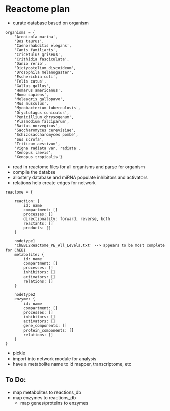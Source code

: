 # Reactome plan

- curate database based on organism
```
organisms = {
    'Arenicola marina',
    'Bos taurus',
    'Caenorhabditis elegans',
    'Canis familiaris',
    'Cricetulus griseus',
    'Crithidia fasciculata',
    'Danio rerio',
    'Dictyostelium discoideum',
    'Drosophila melanogaster',
    'Escherichia coli',
    'Felis catus',
    'Gallus gallus',
    'Homarus americanus',
    'Homo sapiens',
    'Meleagris gallopavo',
    'Mus musculus',
    'Mycobacterium tuberculosis',
    'Oryctolagus cuniculus',
    'Penicillium chrysogenum',
    'Plasmodium falciparum',
    'Rattus norvegicus',
    'Saccharomyces cerevisiae',
    'Schizosaccharomyces pombe',
    'Sus scrofa',
    'Triticum aestivum',
    'Vigna radiata var. radiata',
    'Xenopus laevis',
    'Xenopus tropicalis'}
```

- read in reactome files for all organisms and parse for organism
- compile the databse
- allostery database and miRNA populate inhibitors and activators
- relations help create edges for network

```
reactome = {

    reaction: {
        id: name
        compartment: []
        processes: []
        directionality: forward, reverse, both
        reactants: []
        products: []
    }

    nodetype1
    'ChEBI2Reactome_PE_All_Levels.txt' --> appears to be most complete for ChEBI
    metabolite: {
        id: name
        compartment: []
        processes: []
        inhibitors: []
        activators: []
        relations: []
    }

    nodetype2
    enzyme: {
        id: name
        compartment: []
        processes: []
        inhibitors: []
        activators: []
        gene_components: []
        protein_components: []
        relations: []
    }
}
```

- pickle
- import into network module for analysis
- have a metabolite name to id mapper, transcriptome, etc




## To Do:
- map metabolites to reactions_db
- map enzymes to reactions_db
  - map genes/proteins to enzymes
